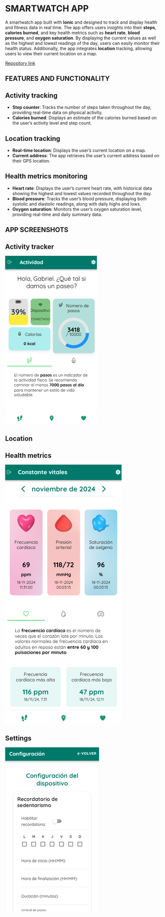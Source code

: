 # SMARTWATCH APP

A smartwatch app built with **Ionic** and designed to track and display health and fitness data in real time. The app offers users insights into their **steps**, **calories burned**, and key health metrics such as **heart rate**, **blood pressure**, and **oxygen saturation**. By displaying the current values as well as the highest and lowest readings of the day, users can easily monitor their health status. Additionally, the app integrates **location** tracking, allowing users to view their current location on a map. 

[Repository link](https://github.com/noeliarozado/SmartwatchApp.git)

## FEATURES AND FUNCTIONALITY

## Activity tracking

- **Step counter**: Tracks the number of steps taken throughout the day, providing real-time data on physical activity.
- **Calories burned**: Displays an estimate of the calories burned based on the user’s activity level and step count.

## Location tracking

- **Real-time location**: Displays the user’s current location on a map.
- **Current address**: The app retrieves the user’s current address based on their GPS location.

## Health metrics monitoring

- **Heart rate**: Displays the user’s current heart rate, with historical data showing the highest and lowest values recorded throughout the day.
- **Blood pressure**: Tracks the user’s blood pressure, displaying both systolic and diastolic readings, along with daily highs and lows.
- **Oxygen saturation**: Monitors the user’s oxygen saturation level, providing real-time and daily summary data.

## APP SCREENSHOTS

## Activity tracker

![Activity tracker](/images/Actividad.png)

## Location



## Health metrics

![Health metrics](/images/Vitales.png)

## Settings

![Settings](/images/Config.png)
